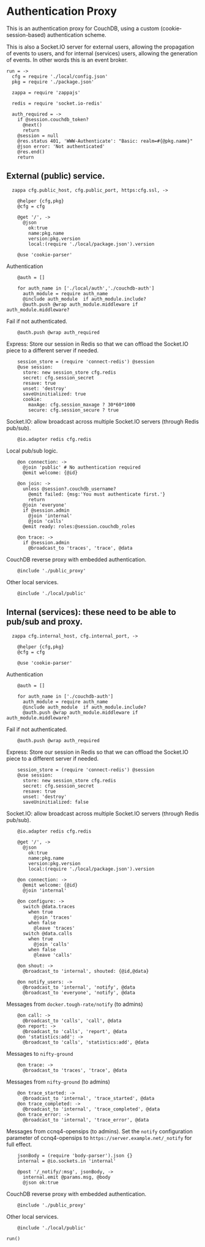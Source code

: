 Authentication Proxy
====================

This is an authentication proxy for CouchDB, using a custom (cookie-session-based) authentication scheme.

This is also a Socket.IO server for external users, allowing the propagation of events to users, and for internal (services) users, allowing the generation of events. In other words this is an event broker.

    run = ->
      cfg = require './local/config.json'
      pkg = require './package.json'

      zappa = require 'zappajs'

      redis = require 'socket.io-redis'

      auth_required = ->
        if @session.couchdb_token?
          @next()
          return
        @session = null
        @res.status 401, 'WWW-Authenticate': "Basic: realm=#{@pkg.name}"
        @json error: 'Not authenticated'
        @res.end()
        return

External (public) service.
-------------------------

      zappa cfg.public_host, cfg.public_port, https:cfg.ssl, ->

        @helper {cfg,pkg}
        @cfg = cfg

        @get '/', ->
          @json
            ok:true
            name:pkg.name
            version:pkg.version
            local:(require './local/package.json').version

        @use 'cookie-parser'

Authentication

        @auth = []

        for auth_name in ['./local/auth','./couchdb-auth']
          auth_module = require auth_name
          @include auth_module  if auth_module.include?
          @auth.push @wrap auth_module.middleware if auth_module.middleware?

Fail if not authenticated.

        @auth.push @wrap auth_required

Express: Store our session in Redis so that we can offload the Socket.IO piece to a different server if needed.

        session_store = (require 'connect-redis') @session
        @use session:
          store: new session_store cfg.redis
          secret: cfg.session_secret
          resave: true
          unset: 'destroy'
          saveUninitialized: true
          cookie:
            maxAge: cfg.session_maxage ? 30*60*1000
            secure: cfg.session_secure ? true

Socket.IO: allow broadcast across multiple Socket.IO servers (through Redis pub/sub).

        @io.adapter redis cfg.redis

Local pub/sub logic.

        @on connection: ->
          @join 'public' # No authentication required
          @emit welcome: {@id}

        @on join: ->
          unless @session?.couchdb_username?
            @emit failed: {msg:'You must authenticate first.'}
            return
          @join 'everyone'
          if @session.admin
            @join 'internal'
            @join 'calls'
          @emit ready: roles:@session.couchdb_roles

        @on trace: ->
          if @session.admin
            @broadcast_to 'traces', 'trace', @data

CouchDB reverse proxy with embedded authentication.

        @include './public_proxy'

Other local services.

        @include './local/public'

Internal (services): these need to be able to pub/sub and proxy.
--------------------

      zappa cfg.internal_host, cfg.internal_port, ->

        @helper {cfg,pkg}
        @cfg = cfg

        @use 'cookie-parser'

Authentication

        @auth = []

        for auth_name in ['./couchdb-auth']
          auth_module = require auth_name
          @include auth_module  if auth_module.include?
          @auth.push @wrap auth_module.middleware if auth_module.middleware?

Fail if not authenticated.

        @auth.push @wrap auth_required

Express: Store our session in Redis so that we can offload the Socket.IO piece to a different server if needed.

        session_store = (require 'connect-redis') @session
        @use session:
          store: new session_store cfg.redis
          secret: cfg.session_secret
          resave: true
          unset: 'destroy'
          saveUninitialized: false

Socket.IO: allow broadcast across multiple Socket.IO servers (through Redis pub/sub).

        @io.adapter redis cfg.redis

        @get '/', ->
          @json
            ok:true
            name:pkg.name
            version:pkg.version
            local:(require './local/package.json').version

        @on connection: ->
          @emit welcome: {@id}
          @join 'internal'

        @on configure: ->
          switch @data.traces
            when true
              @join 'traces'
            when false
              @leave 'traces'
          switch @data.calls
            when true
              @join 'calls'
            when false
              @leave 'calls'

        @on shout: ->
          @broadcast_to 'internal', shouted: {@id,@data}

        @on notify_users: ->
          @broadcast_to 'internal', 'notify', @data
          @broadcast_to 'everyone', 'notify', @data

Messages from `docker.tough-rate/notify` (to admins)

        @on call: ->
          @broadcast_to 'calls', 'call', @data
        @on report: ->
          @broadcast_to 'calls', 'report', @data
        @on 'statistics:add': ->
          @broadcast_to 'calls', 'statistics:add', @data

Messages to `nifty-ground`

        @on trace: ->
          @broadcast_to 'traces', 'trace', @data

Messages from `nifty-ground` (to admins)

        @on trace_started: ->
          @broadcast_to 'internal', 'trace_started', @data
        @on trace_completed: ->
          @broadcast_to 'internal', 'trace_completed', @data
        @on trace_error: ->
          @broadcast_to 'internal', 'trace_error', @data

Messages from ccnq4-opensips (to admins).
Set the `notify` configuration parameter of ccnq4-opensips to `https://server.example.net/_notify` for full effect.

        jsonBody = (require 'body-parser').json {}
        internal = @io.sockets.in 'internal'

        @post '/_notify/:msg', jsonBody, ->
          internal.emit @params.msg, @body
          @json ok:true

CouchDB reverse proxy with embedded authentication.

        @include './public_proxy'

Other local services.

        @include './local/public'

    run()
